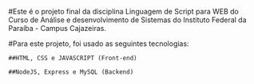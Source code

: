 
#Este é o projeto final da disciplina Linguagem de Script para WEB do Curso de Análise e desenvolvimento de Sistemas do Instituto Federal da Paraíba - Campus Cajazeiras.

#Para este projeto, foi usado as seguintes tecnologias: 

    ##HTML, CSS e JAVASCRIPT (Front-end)

    ##NodeJS, Express e MySQL (Backend)


